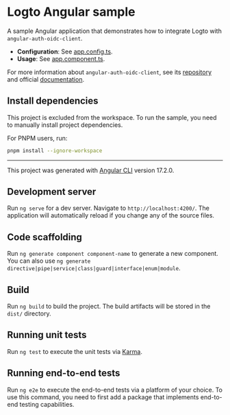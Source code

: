 # Logto Angular sample

A sample Angular application that demonstrates how to integrate Logto with `angular-auth-oidc-client`.

- **Configuration**: See [app.config.ts](src/app/app.config.ts).
- **Usage**: See [app.component.ts](src/app/app.component.ts).

For more information about `angular-auth-oidc-client`, see its [repository](https://github.com/damienbod/angular-auth-oidc-client) and official [documentation](https://angular-auth-oidc-client.com/).

## Install dependencies

This project is excluded from the workspace. To run the sample, you need to manually install project dependencies.

For PNPM users, run:

```sh
pnpm install --ignore-workspace
```

---

This project was generated with [Angular CLI](https://github.com/angular/angular-cli) version 17.2.0.

## Development server

Run `ng serve` for a dev server. Navigate to `http://localhost:4200/`. The application will automatically reload if you change any of the source files.

## Code scaffolding

Run `ng generate component component-name` to generate a new component. You can also use `ng generate directive|pipe|service|class|guard|interface|enum|module`.

## Build

Run `ng build` to build the project. The build artifacts will be stored in the `dist/` directory.

## Running unit tests

Run `ng test` to execute the unit tests via [Karma](https://karma-runner.github.io).

## Running end-to-end tests

Run `ng e2e` to execute the end-to-end tests via a platform of your choice. To use this command, you need to first add a package that implements end-to-end testing capabilities.
